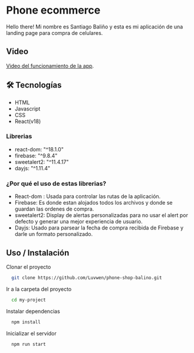 # Phone ecommerce

Hello there! Mi nombre es Santiago Baliño y esta es mi aplicación de una landing page para compra de celulares.

## Video

[Video del funcionamiento de la app](https://www.youtube.com/watch?v=o75FKSG4ki0&ab_channel=SantiagoBali%C3%B1o).

## 🛠 Tecnologías

- HTML
- Javascript
- CSS
- React(v18)

### Librerias

- react-dom: "^18.1.0"
- firebase: "^9.8.4"
- sweetalert2: "^11.4.17"
- dayjs: "^1.11.4"

### ¿Por qué el uso de estas librerias?

- React-dom : Usada para controlar las rutas de la aplicación.
- Firebase: Es donde estan alojados todos los archivos y donde se guardan las ordenes de compra.
- sweetalert2: Display de alertas personalizadas para no usar el alert por defecto y generar una mejor experiencia de usuario.
- Dayjs: Usado para parsear la fecha de compra recibida de Firebase y darle un formato personalizado.

## Uso / Instalación

Clonar el proyecto

```bash
  git clone https://github.com/Luvwen/phone-shop-balino.git
```

Ir a la carpeta del proyecto

```bash
  cd my-project
```

Instalar dependencias

```bash
  npm install
```

Inicializar el servidor

```bash
  npm run start
```
